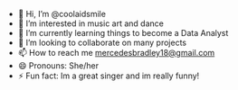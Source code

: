 - 👋 Hi, I’m @coolaidsmile
- 👀 I’m interested in music art and dance
- 🌱 I’m currently learning things to become a Data Analyst
- 💞️ I’m looking to collaborate on many projects
- 📫 How to reach me mercedesbradley18@gmail.com
- 😄 Pronouns: She/her
- ⚡ Fun fact: Im a great singer and im really funny!

<!---
coolaidsmile/coolaidsmile is a ✨ special ✨ repository because its `README.md` (this file) appears on your GitHub profile.
You can click the Preview link to take a look at your changes.
--->

